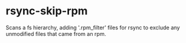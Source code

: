 rsync-skip-rpm
==============

Scans a fs hierarchy, adding '.rpm_filter' files for rsync to exclude any unmodified files that came from an rpm.
